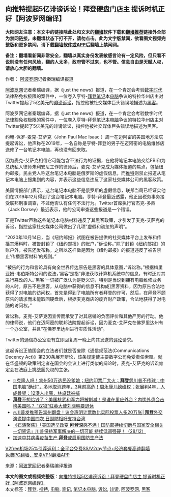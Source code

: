  <h2>向推特提起5亿诽谤诉讼！拜登硬盘门店主 提诉时机正好【阿波罗网编译】</h2> <p class="notice"><b>大陆网友注意：本文中的链接除此处和文末的<a href="https://github.com/bannedbook/fanqiang" >翻墙</a>软件下载和<a href="https://github.com/killgcd/justmysocks/blob/master/README.md">翻墙推荐</a>链接外全部为禁网链接，未翻墙状态下打不开，请勿点击。此为文字版禁闻，欲看图文视频完整版和更多禁闻，请下载<a href="https://github.com/bannedbook/fanqiang">翻墙软件或APP</a>后翻墙上禁闻网。</p><p>备注：翻墙看新闻非常安全，翻墙以真实身份发表敏感言论有一定风险，但只看不说则没有任何风险，翻的人太多，政府管不过来，也不管。信息自由是天赋人权，请放心大胆的翻墙。</b></p>  <div class="entry"> <p>作者： <span class='wp_keywordlink_affiliate'><a href="https://www.aboluowang.com/" title="阿波罗网" target="_blank">阿波罗网</a></span>记者秦瑞编译报道</p> <p id="summary"><a href="https://www.bannedbook.org/bnews/tag/%e9%98%bf%e6%b3%a2%e7%bd%97%e7%bd%91/" class="st_tag internal_tag" rel="tag" title="标签 阿波罗网 下的日志">阿波罗网</a>记者秦瑞编译，据《just the news》报道，在一个肯定会考验<span class='wp_keywordlink_affiliate'><a href="https://chinadigitaltimes.net/chinese/" title="中国数字时代" target="_blank">数字时代</a></span>法律豁免权极限的案件中，一位卷入亨特-<a href="https://www.bannedbook.org/bnews/tag/%e6%8b%9c%e7%99%bb/" class="st_tag internal_tag" rel="tag" title="标签 拜登 下的日志">拜登</a><a href="https://www.bannedbook.org/bnews/tag/%e7%ac%94%e8%ae%b0/" class="st_tag internal_tag" rel="tag" title="标签 笔记 下的日志">笔记</a>本<a href="https://www.bannedbook.org/bnews/tag/%e7%94%b5%e8%84%91/" class="st_tag internal_tag" rel="tag" title="标签 电脑 下的日志">电脑</a>争议的特拉华州店主对Twitter提起了5亿美元的<a href="https://www.bannedbook.org/bnews/tag/%E8%AF%BD%E8%B0%A4/" class="st_tag internal_tag" rel="tag" title="标签 诽谤 下的日志">诽谤</a><a href="https://www.bannedbook.org/bnews/tag/%E8%AF%89%E8%AE%BC/" class="st_tag internal_tag" rel="tag" title="标签 诉讼 下的日志">诉讼</a>，指控他被社交媒体巨头错误地描述为<a href="https://www.bannedbook.org/bnews/tag/%e9%bb%91%e5%ae%a2/" class="st_tag internal_tag" rel="tag" title="标签 黑客 下的日志">黑客</a>。</p> <p id="conimg">阿波罗网记者秦瑞编译，据《just the news》报道，在一个肯定会考验数字时代法律豁免权极限的案件中，一位卷入亨特-拜登<a href="https://www.bannedbook.org/bnews/tag/%E7%AC%94%E8%AE%B0%E6%9C%AC%E7%94%B5%E8%84%91/" class="st_tag internal_tag" rel="tag" title="标签 笔记本电脑 下的日志">笔记本电脑</a>争议的特拉华州店主对Twitter提起了5亿美元的诽谤诉讼，指控他被社交媒体巨头错误地描述为黑客。</p>  <p>约翰-保罗-麦克-艾萨克（John Paul Mac Isaac&nbsp;）周一在迈阿密的美国地方法院提起诉讼，他声称在2019年，一名自称是亨特-拜登的男子在迈阿密的电脑维修店送修了一台笔记本电脑，再也没有回来取。</p> <p>因为麦克-艾萨克相信它可能包含不法行为的证据，在他将笔记本电脑交给FBI和为总统私人律师朱利安尼工作的律师后，麦克-艾萨克成为媒体报道的焦点，包括纽约邮报。民主党人称这台笔记本电脑是俄罗斯的虚假信息，而<a href="https://www.bannedbook.org/bnews/tag/%e6%8e%a8%e7%89%b9/" class="st_tag internal_tag" rel="tag" title="标签 推特 下的日志">推特</a>则禁止报道从笔记本电脑上搜集到的内容，并表示这些信息违反了这家社交媒体公司的黑客政策。</p> <p>美国情报部门表示，这台笔记本电脑不是俄罗斯的虚假信息，联邦当局已经证实他们在2019年12月得到了这台笔记本电脑。亨特-拜登最近透露，他正因税务事务接受联邦刑事调查，不过他否认有任何不法行为。Twitter首席执行官杰克-多西（Jack Dorsey）最近表示，他的公司审查这些报道是一个错误。</p>  <p>正是Twitter声称这些笔记本电脑材料违反了其黑客政策，才引发了麦克-艾萨克的诉讼，指控这家社交媒体公司做出了几项&#8221;虚假和疏忽的声明&#8221;。</p> <p>&#8220;2020年10月14日，当《纽约邮报》试图在被告提供的社交媒体平台上发布和传播其爆料时，被告封锁了《纽约邮报》的账户，&#8221;诉讼称。&#8221;除了封锁《纽约邮报》的账户外，被告还发布称，之所以这样做是因为《纽约邮报》的报道违反了被告禁止&#8217;传播黑客材料&#8217;的规则。”</p> <p>&#8220;被告的行为和言论具有向全世界传达原告是黑客的具体意图，&#8221;诉讼称。&#8221;根据梅里亚姆-韦伯斯特公司的说法，&#8217;黑客&#8217;是指&#8221;非法获取计算机系统中的信息，有时还对其进行篡改的人。&#8217;黑客&#8217;一词被广泛认为是贬义词，特别是当说到拥有电脑维修业务的人时。原告不是黑客，从电脑中获得的信息不[构成]黑客资料，因为原告合法地获得了对电脑的访问权，首先是得到了电脑所有者拜登的许可，然后，在拜登不顾原告的请求而未能取回硬盘后，根据麦克商店的废弃财产政策，合法地获得了对电脑的访问权。&#8221;</p>  <p>诉讼称，麦克-艾萨克因宣传而承受了对其店铺的负面评价和其他严厉的行动。他的律师说，他们在迈阿密的联邦法院提起诉讼，因为麦克-艾萨克在佛罗里达州有一个办公室，并且&#8221;在佛罗里达州进行实质性活动&#8221;。</p> <p>Twitter的通信办公室没有立即回复周一晚上向其发送的<span class='wp_keywordlink_affiliate'><a href="https://www.bannedbook.org/bnews/comments/" title="新闻评论" target="_blank">评论</a></span>请求。</p> <p>这起诉讼正值国会的立法者们就是否废除《通信规范法(Communications Decency Act)》第230条展开辩论，该条规定使主要数字公司免受责任索赔。就在华盛顿的政策制定者在国会的会议上进行类似的辩论时，麦克-艾萨克的诉讼肯定会在法庭上挑战豁免权的主张。</p>  <ul class='op-related-articles' title='相关阅读'> <li><a href='https://www.bannedbook.org/bnews/bannedvideo/20201229/1457074.html' target='_blank'>💥克隆人吗！宾州50万选民没爹娘；纽约印票厂大火；<b>拜登</b>怨川普不传球；中国电脑“确诊”，多地取消跨年，3月前高危！周永康儿媳维权；张展判4年，人成骨架；12港人出庭，林卓廷被捕</a></li> <li><a href='https://www.bannedbook.org/bnews/cbnews/20201229/1457068.html' target='_blank'><b>拜登</b>不想给钱了？美国核武和军力将被削减！是谁在里应外合？内忧外患会击垮美国吗？ “双狼”驻英大使刘晓明要退休</a></li> <li><a href='https://www.bannedbook.org/bnews/bannedvideo/20201229/1457065.html' target='_blank'>🔥川普发推预告宾州翻盘！议会声明计票数比实际投票人多20万张│<b>拜登</b>外交演说提中国四次 日副防相吁支持台湾</a></li> <li><a href='https://www.bannedbook.org/bnews/bannedvideo/20201229/1457032.html' target='_blank'>《石涛聚焦》「美国选举政变 <b>拜登</b>深感不满！国防部持续切断与国家安全相关一切资讯」川普保持军事解决的一切可能 持续低调强硬！（28/12）</a></li> <li><a href='https://www.bannedbook.org/bnews/comments/20201229/1457028.html' target='_blank'>加速中共病毒疫苗生产 <b>拜登</b>或启用国防生产法</a></li> </ul> <p class="texttj"> <a href="https://www.bannedbook.org/forum23/topic22702.html" target="_blank">V2free机场25%引荐返利：全平台免费SS/V2ray节点+经济套餐高速翻墙</a><br/> <a href="https://github.com/bannedbook/fanqiang/wiki/%E7%A6%81%E9%97%BB%E7%BD%91%E5%AE%89%E5%8D%93%E7%BF%BB%E5%A2%99%E6%96%B0%E9%97%BBAPP" target="_blank">免费PC翻墙、安卓VPN翻墙APP</a></p><p> 来源：<a href="https://www.aboluowang.com/2020/1229/1539454.html" target="_blank">阿波罗网</a>记者秦瑞编译报道 </p><a name='sharetosocial'></a>       <div><b>本文的图文或视频完整版</b>：<a href='https://www.bannedbook.org/bnews/topimagenews/20201229/1457112.html'>向推特提起5亿诽谤诉讼！拜登硬盘门店主 提诉时机正好【阿波罗网编译】</a></div>  </div><!--END ENTRY--> <div class="postfooter"> <div>本文标签：<a href="https://www.bannedbook.org/bnews/tag/%e6%8b%9c%e7%99%bb/" rel="tag">拜登</a>, <a href="https://www.bannedbook.org/bnews/tag/%e6%8e%a8%e7%89%b9/" rel="tag">推特</a>, <a href="https://www.bannedbook.org/bnews/tag/%e7%94%b5%e8%84%91/" rel="tag">电脑</a>, <a href="https://www.bannedbook.org/bnews/tag/%e7%ac%94%e8%ae%b0/" rel="tag">笔记</a>, <a href="https://www.bannedbook.org/bnews/tag/%E7%AC%94%E8%AE%B0%E6%9C%AC%E7%94%B5%E8%84%91/" rel="tag">笔记本电脑</a>, <a href="https://www.bannedbook.org/bnews/tag/%E8%AF%89%E8%AE%BC/" rel="tag">诉讼</a>, <a href="https://www.bannedbook.org/bnews/tag/%E8%AF%BD%E8%B0%A4/" rel="tag">诽谤</a>, <a href="https://www.bannedbook.org/bnews/tag/%e9%98%bf%e6%b3%a2%e7%bd%97%e7%bd%91/" rel="tag">阿波罗网</a>, <a href="https://www.bannedbook.org/bnews/tag/%e9%bb%91%e5%ae%a2/" rel="tag">黑客</a></div>  </div><!--END POSTFOOTER--> 